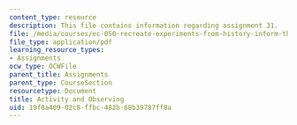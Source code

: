 ```yaml
---
content_type: resource
description: This file contains information regarding assignment 31.
file: /media/courses/ec-050-recreate-experiments-from-history-inform-the-future-from-the-past-galileo-january-iap-2010/19f8a40902c8ffbc482b68b39787ff8a_MITEC_050IAP10_assn31.pdf
file_type: application/pdf
learning_resource_types:
- Assignments
ocw_type: OCWFile
parent_title: Assignments
parent_type: CourseSection
resourcetype: Document
title: Activity and Observing
uid: 19f8a409-02c8-ffbc-482b-68b39787ff8a
---
```

